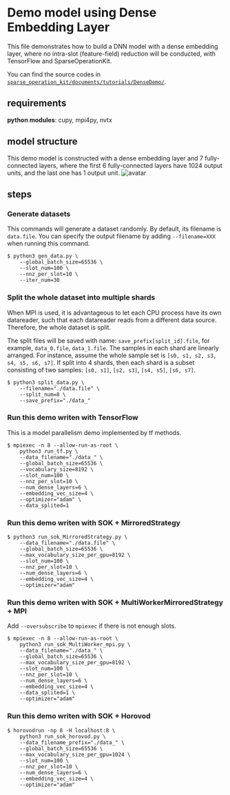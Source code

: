 # Demo model using Dense Embedding Layer #
This file demonstrates how to build a DNN model with a dense embedding layer, where no intra-slot (feature-field) reduction will be conducted, with TensorFlow and SparseOperationKit. 

You can find the source codes in [`sparse_operation_kit/documents/tutorials/DenseDemo/`](https://github.com/NVIDIA/HugeCTR/tree/master/sparse_operation_kit/documents/tutorials/DenseDemo).

## requirements ##
**python modules**: cupy, mpi4py, nvtx

## model structure ##
This demo model is constructed with a dense embedding layer and 7 fully-connected layers, where the first 6 fully-connected layers have 1024 output units, and the last one has 1 output unit.
![avatar](../../source/images/demo_model_structure.png)

## steps ##
### Generate datasets ### 
This commands will generate a dataset randomly. By default, its filename is `data.file`. You can specify the output filename by adding `--filename=XXX` when running this command.
```shell
$ python3 gen_data.py \
    --global_batch_size=65536 \
    --slot_num=100 \
    --nnz_per_slot=10 \
    --iter_num=30 
```

### Split the whole dataset into multiple shards ###
When MPI is used, it is advantageous to let each CPU process have its own datareader, such that each datareader reads from a different data source. Therefore, the whole dataset is split.

The split files will be saved with name: `save_prefix[split_id].file`, for example, `data_0.file`, `data_1.file`. The samples in each shard are linearly arranged. For instance, assume the whole sample set is `[s0, s1, s2, s3, s4, s5, s6, s7]`. If split into 4 shards, then each shard is a subset consisting of two samples: `[s0, s1]`, `[s2, s3]`, `[s4, s5]`, `[s6, s7]`.
```shell
$ python3 split_data.py \
    --filename="./data.file" \
    --split_num=8 \
    --save_prefix="./data_"
```

### Run this demo writen with TensorFlow ###
This is a model parallelism demo implemented by tf methods.
```shell
$ mpiexec -n 8 --allow-run-as-root \
    python3 run_tf.py \
    --data_filename="./data_" \
    --global_batch_size=65536 \
    --vocabulary_size=8192 \
    --slot_num=100 \
    --nnz_per_slot=10 \
    --num_dense_layers=6 \
    --embedding_vec_size=4 \
    --optimizer="adam" \
    --data_splited=1
```

### Run this demo writen with SOK + MirroredStrategy ###
```shell
$ python3 run_sok_MirroredStrategy.py \
    --data_filename="./data.file" \
    --global_batch_size=65536 \
    --max_vocabulary_size_per_gpu=8192 \
    --slot_num=100 \
    --nnz_per_slot=10 \
    --num_dense_layers=6 \
    --embedding_vec_size=4 \
    --optimizer="adam" 
```

### Run this demo writen with SOK + MultiWorkerMirroredStrategy + MPI ###
Add `--oversubscribe` to `mpiexec` if there is not enough slots.
```shell
$ mpiexec -n 8 --allow-run-as-root \
    python3 run_sok_MultiWorker_mpi.py \
    --data_filename="./data_" \
    --global_batch_size=65536 \
    --max_vocabulary_size_per_gpu=8192 \
    --slot_num=100 \
    --nnz_per_slot=10 \
    --num_dense_layers=6 \
    --embedding_vec_size=4 \
    --data_splited=1 \
    --optimizer="adam"
```

### Run this demo writen with SOK + Horovod ###
```shell
$ horovodrun -np 8 -H localhost:8 \
    python3 run_sok_horovod.py \
    --data_filename_prefix="./data_" \
    --global_batch_size=65536 \
    --max_vocabulary_size_per_gpu=1024 \
    --slot_num=100 \
    --nnz_per_slot=10 \
    --num_dense_layers=6 \
    --embedding_vec_size=4 \
    --optimizer="adam"
```
